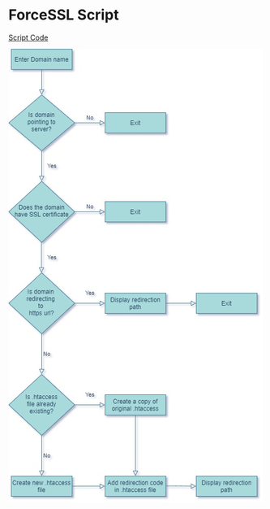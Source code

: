 # ForceSSL Script
[Script Code](https://raw.githubusercontent.com/nambinayagan/hps_testing/main/forcessl/forcessl3.sh)


![alt text](https://github.com/nambinayagan/hps_testing/blob/main/images/forcessl%20(1).jpg?raw=true)
